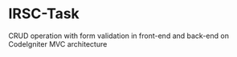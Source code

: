 # IRSC-Task
CRUD operation with form validation in front-end and back-end on CodeIgniter MVC architecture
